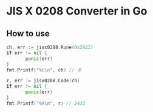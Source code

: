 # JIS X 0208 Converter in Go

## How to use

```go
ch, err := jisx0208.Rune(0x2422)
if err != nil {
       panic(err)
}
fmt.Printf("%c\n", ch) // あ

r, err := jisx0208.Code(ch)
if err != nil {
       panic(err)
}
fmt.Printf("%X\n", r) // 2422
```
